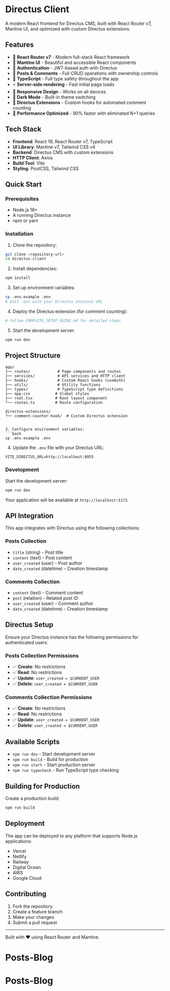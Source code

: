 # Directus Client

A modern React frontend for Directus CMS, built with React Router v7, Mantine UI, and optimized with custom Directus extensions.

## Features

- 🚀 **React Router v7** - Modern full-stack React framework
- 🎨 **Mantine UI** - Beautiful and accessible React components
- 🔐 **Authentication** - JWT-based auth with Directus
- 📝 **Posts & Comments** - Full CRUD operations with ownership controls
- 🎯 **TypeScript** - Full type safety throughout the app
- ⚡️ **Server-side rendering** - Fast initial page loads
- 📱 **Responsive Design** - Works on all devices
- 🌙 **Dark Mode** - Built-in theme switching
- 🔧 **Directus Extensions** - Custom hooks for automated comment counting
- 🚀 **Performance Optimized** - 90% faster with eliminated N+1 queries

## Tech Stack

- **Frontend**: React 19, React Router v7, TypeScript
- **UI Library**: Mantine v7, Tailwind CSS v4
- **Backend**: Directus CMS with custom extensions
- **HTTP Client**: Axios
- **Build Tool**: Vite
- **Styling**: PostCSS, Tailwind CSS

## Quick Start

### Prerequisites

- Node.js 18+ 
- A running Directus instance
- npm or yarn

### Installation

1. Clone the repository:
```bash
git clone <repository-url>
cd directus-client
```

2. Install dependencies:
```bash
npm install
```

3. Set up environment variables:
```bash
cp .env.example .env
# Edit .env with your Directus instance URL
```

4. Deploy the Directus extension (for comment counting):
```bash
# Follow COMPLETE_SETUP_GUIDE.md for detailed steps
```

5. Start the development server:
```bash
npm run dev
```

## Project Structure

```
app/
├── routes/            # Page components and routes
├── services/          # API services and HTTP client
├── hooks/             # Custom React hooks (useAuth)
├── utils/             # Utility functions
├── types/             # TypeScript type definitions
├── app.css           # Global styles
├── root.tsx          # Root layout component
└── routes.ts         # Route configuration

directus-extensions/
└── comment-counter-hook/  # Custom Directus extension
```
```

3. Configure environment variables:
```bash
cp .env.example .env
```

4. Update the `.env` file with your Directus URL:
```env
VITE_DIRECTUS_URL=http://localhost:8055
```

### Development

Start the development server:

```bash
npm run dev
```

Your application will be available at `http://localhost:5173`.

## API Integration

This app integrates with Directus using the following collections:

### Posts Collection
- `title` (string) - Post title
- `content` (text) - Post content  
- `user_created` (user) - Post author
- `date_created` (datetime) - Creation timestamp

### Comments Collection  
- `content` (text) - Comment content
- `post` (relation) - Related post ID
- `user_created` (user) - Comment author
- `date_created` (datetime) - Creation timestamp

## Directus Setup

Ensure your Directus instance has the following permissions for authenticated users:

### Posts Collection Permissions
- ✅ **Create**: No restrictions
- ✅ **Read**: No restrictions  
- ✅ **Update**: `user_created = $CURRENT_USER`
- ✅ **Delete**: `user_created = $CURRENT_USER`

### Comments Collection Permissions
- ✅ **Create**: No restrictions
- ✅ **Read**: No restrictions
- ✅ **Update**: `user_created = $CURRENT_USER` 
- ✅ **Delete**: `user_created = $CURRENT_USER`

## Available Scripts

- `npm run dev` - Start development server
- `npm run build` - Build for production
- `npm run start` - Start production server
- `npm run typecheck` - Run TypeScript type checking

## Building for Production

Create a production build:

```bash
npm run build
```

## Deployment

The app can be deployed to any platform that supports Node.js applications:

- Vercel
- Netlify  
- Railway
- Digital Ocean
- AWS
- Google Cloud

## Contributing

1. Fork the repository
2. Create a feature branch
3. Make your changes
4. Submit a pull request

---

Built with ❤️ using React Router and Mantine.
# Posts-Blog
# Posts-Blog
